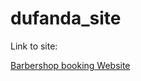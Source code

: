 # dufanda_site

Link to site:

[Barbershop booking Website](https://dafunda-barbershop.herokuapp.com/)

